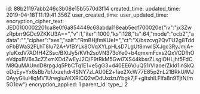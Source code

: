 id: 88b21197abb246c3b08e15b5570d3f14
created_time: 
updated_time: 2019-04-18T11:19:41.356Z
user_created_time: 
user_updated_time: 
encryption_cipher_text: JED0100002201ca8e0f6a854449c68abda118eab5ecf700020e{"iv":"jx3ZwzRpbrr9GDc9ZKKU3A==","v":1,"iter":1000,"ks":128,"ts":64,"mode":"ocb2","adata":"","cipher":"aes","salt":"RmBHjfmKUeI=","ct":"X/bszcvg2QvTU2g8TddoFbBWaS2FLhT8lu72A+VfBYLk8OVqXYLpHLsD7LgUt8mwlSXJgc3RyJmjA+yIuKxdV7ADfH4ZSsc/BXtJy5/KVh2soVN373oYe0+b4qmxmFcxs2QxVCDfhOeVdpxBV6s3cZZxmXDdZwEyJ2O/F9tRkM5Gwi7XS44kbsrZLsgiOHLjht5FdCM8QuMAUndD8rpgJq5PbCTq1E1+e5gG3+d40EE6V/uQ51/VIaoe/ZkId1inSkQoDqEy+Yx6sBb7bfJxzehdr4SNY7zLAU0E2+fae2XcW77E85p2nL21BRkU/MJ0AyyGliuHlqMV1UrwgiuAKXRiCQ2wDdUxdzuYbgk7jF+gltshlLFlfa8n9TjtN/m5O1cw"}
encryption_applied: 1
parent_id: 
type_: 2
